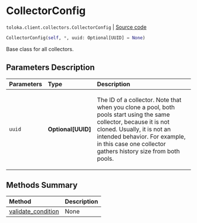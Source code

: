 # CollectorConfig
`toloka.client.collectors.CollectorConfig` | [Source code](https://github.com/Toloka/toloka-kit/blob/v1.1.2/src/client/collectors.py#L41)

```python
CollectorConfig(self, *, uuid: Optional[UUID] = None)
```

Base class for all collectors.

## Parameters Description

| Parameters | Type | Description |
| :----------| :----| :-----------|
`uuid`|**Optional\[UUID\]**|<p>The ID of a collector. Note that when you clone a pool, both pools start using the same collector, because it is not cloned. Usually, it is not an intended behavior. For example, in this case one collector gathers history size from both pools.</p>
## Methods Summary

| Method | Description |
| :------| :-----------|
[validate_condition](toloka.client.collectors.CollectorConfig.validate_condition.md)| None
